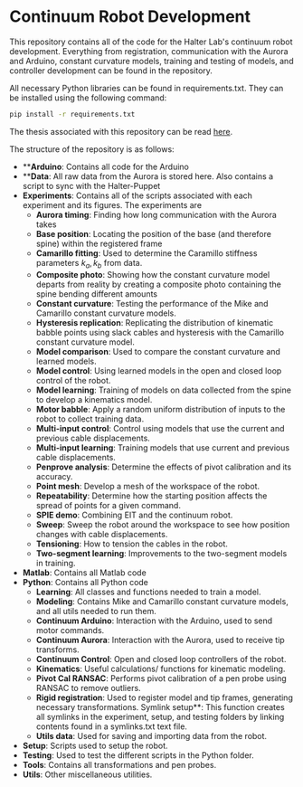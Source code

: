 # Continuum Robot Development

This repository contains all of the code for the Halter Lab's continuum robot development.  Everything from registration, communication with the Aurora and Arduino, constant curvature models, training and testing of models, and controller development can be found in the repository.

All necessary Python libraries can be found in requirements.txt.  They can be installed using the following command:
```bash
pip install -r requirements.txt
```

The thesis associated with this repository can be read [here](https**://drive.google.com/file/d/1uIR_xviVqUKbwXYV8wjdk6yPhhzn69-D/view?usp=sharing).

The structure of the repository is as follows:
 - ****Arduino**: Contains all code for the Arduino
 - ****Data**: All raw data from the Aurora is stored here.  Also contains a script to sync with the Halter-Puppet
 - **Experiments**: Contains all of the scripts associated with each experiment and its figures.  The experiments are
   - **Aurora timing**: Finding how long communication with the Aurora takes
   - **Base position**: Locating the position of the base (and therefore spine) within the registered frame
   - **Camarillo fitting**: Used to determine the Caramillo stiffness parameters $k_a, k_b$ from data.
   - **Composite photo**: Showing how the constant curvature model departs from reality by creating a composite photo containing the spine bending different amounts
   - **Constant curvature**: Testing the performance of the Mike and Camarillo constant curvature models.
   - **Hysteresis replication**: Replicating the distribution of kinematic babble points using slack cables and hysteresis with the Camarillo constant curvature model.
   - **Model comparison**: Used to compare the constant curvature and learned models.
   - **Model control**: Using learned models in the open and closed loop control of the robot.
   - **Model learning**: Training of models on data collected from the spine to develop a kinematics model.
   - **Motor babble**: Apply a random uniform distribution of inputs to the robot to collect training data.
   - **Multi-input control**: Control using models that use the current and previous cable displacements.
   - **Multi-input learning**: Training models that use current and previous cable displacements.
   - **Penprove analysis**: Determine the effects of pivot calibration and its accuracy.
   - **Point mesh**: Develop a mesh of the workspace of the robot.
   - **Repeatability**: Determine how the starting position affects the spread of points for a given command.
   - **SPIE demo**: Combining EIT and the continuum robot.
   - **Sweep**: Sweep the robot around the workspace to see how position changes with cable displacements.
   - **Tensioning**: How to tension the cables in the robot.
   - **Two-segment learning**: Improvements to the two-segment models in training.
 - **Matlab**: Contains all Matlab code
 - **Python**: Contains all Python code
   - **Learning**: All classes and functions needed to train a model.
   - **Modeling**: Contains Mike and Camarillo constant curvature models, and all utils needed to run them.
   - **Continuum Arduino**: Interaction with the Arduino, used to send motor commands.
   - **Continuum Aurora**: Interaction with the Aurora, used to receive tip transforms.
   - **Continuum Control**: Open and closed loop controllers of the robot.
   - **Kinematics**: Useful calculations/ functions for kinematic modeling.
   - **Pivot Cal RANSAC**: Performs pivot calibration of a pen probe using RANSAC to remove outliers.
   - **Rigid registration**: Used to register model and tip frames, generating necessary transformations.
   Symlink setup**: This function creates all symlinks in the experiment, setup, and testing folders by linking contents found in a symlinks.txt text file.
   - **Utils data**: Used for saving and importing data from the robot.
 - **Setup**: Scripts used to setup the robot.
 - **Testing**: Used to test the different scripts in the Python folder.
 - **Tools**: Contains all transformations and pen probes.
 - **Utils**: Other miscellaneous utilities.
